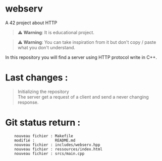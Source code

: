 # webserv
A 42 project about HTTP

> :warning: **Warning**: It is educational project.

> :warning: **Warning**: You can take inspiration from it but don't copy / paste what you don't understand.

In this repository you will find a server using HTTP protocol write in C++.

# Last changes :
> Initializing the repository  
> The server get a request of a client and send a never changing response.  

# Git status return :

        nouveau fichier : Makefile
        modifié :         README.md
        nouveau fichier : includes/webserv.hpp
        nouveau fichier : ressources/index.html
        nouveau fichier : srcs/main.cpp